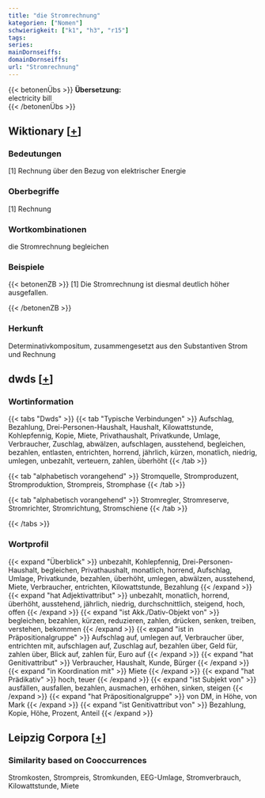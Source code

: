 ```yaml
---
title: "die Stromrechnung"
kategorien: ["Nomen"]
schwierigkeit: ["k1", "h3", "r15"]
tags:
series:
mainDornseiffs:
domainDornseiffs:
url: "Stromrechnung"
---
```


{{< betonenÜbs >}}
**Übersetzung:**  
electricity bill  
{{< /betonenÜbs >}}

## Wiktionary [[+](https://de.wiktionary.org/wiki/Stromrechnung)]

### Bedeutungen
[1] Rechnung über den Bezug von elektrischer Energie  

### Oberbegriffe
[1] Rechnung  

### Wortkombinationen
die Stromrechnung begleichen  

### Beispiele
{{< betonenZB >}}
[1] Die Stromrechnung ist diesmal deutlich höher ausgefallen.  

{{< /betonenZB >}}
### Herkunft
Determinativkompositum, zusammengesetzt aus den Substantiven Strom und Rechnung  



## dwds [[+](https://www.dwds.de/wb/Stromrechnung)]

### Wortinformation
{{< tabs "Dwds" >}}
{{< tab "Typische Verbindungen" >}}
Aufschlag, Bezahlung, Drei-Personen-Haushalt, Haushalt, Kilowattstunde, Kohlepfennig, Kopie, Miete, Privathaushalt, Privatkunde, Umlage, Verbraucher, Zuschlag, abwälzen, aufschlagen, ausstehend, begleichen, bezahlen, entlasten, entrichten, horrend, jährlich, kürzen, monatlich, niedrig, umlegen, unbezahlt, verteuern, zahlen, überhöht
{{< /tab >}}

{{< tab "alphabetisch vorangehend" >}}
Stromquelle, Stromproduzent, Stromproduktion, Strompreis, Stromphase
{{< /tab >}}

{{< tab "alphabetisch vorangehend" >}}
Stromregler, Stromreserve, Stromrichter, Stromrichtung, Stromschiene
{{< /tab >}}

{{< /tabs >}}

### Wortprofil
{{< expand "Überblick" >}} unbezahlt, Kohlepfennig, Drei-Personen-Haushalt, begleichen, Privathaushalt, monatlich, horrend, Aufschlag, Umlage, Privatkunde, bezahlen, überhöht, umlegen, abwälzen, ausstehend, Miete, Verbraucher, entrichten, Kilowattstunde, Bezahlung {{< /expand >}}
{{< expand "hat Adjektivattribut" >}} unbezahlt, monatlich, horrend, überhöht, ausstehend, jährlich, niedrig, durchschnittlich, steigend, hoch, offen {{< /expand >}}
{{< expand "ist Akk./Dativ-Objekt von" >}} begleichen, bezahlen, kürzen, reduzieren, zahlen, drücken, senken, treiben, verstehen, bekommen {{< /expand >}}
{{< expand "ist in Präpositionalgruppe" >}} Aufschlag auf, umlegen auf, Verbraucher über, entrichten mit, aufschlagen auf, Zuschlag auf, bezahlen über, Geld für, zahlen über, Blick auf, zahlen für, Euro auf {{< /expand >}}
{{< expand "hat Genitivattribut" >}} Verbraucher, Haushalt, Kunde, Bürger {{< /expand >}}
{{< expand "in Koordination mit" >}} Miete {{< /expand >}}
{{< expand "hat Prädikativ" >}} hoch, teuer {{< /expand >}}
{{< expand "ist Subjekt von" >}} ausfällen, ausfallen, bezahlen, ausmachen, erhöhen, sinken, steigen {{< /expand >}}
{{< expand "hat Präpositionalgruppe" >}} von DM, in Höhe, von Mark {{< /expand >}}
{{< expand "ist Genitivattribut von" >}} Bezahlung, Kopie, Höhe, Prozent, Anteil {{< /expand >}}

## Leipzig Corpora [[+](https://corpora.uni-leipzig.de/en/res?word=Stromrechnung&corpusId=deu_newscrawl-public_2018)]


### Similarity based on Cooccurrences
Stromkosten, Strompreis, Stromkunden, EEG-Umlage, Stromverbrauch, Kilowattstunde, Miete

